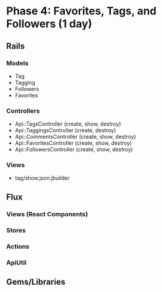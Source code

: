 # Phase 4: Favorites, Tags, and Followers (1 day)

## Rails
### Models
* Tag
* Tagging
* Followers
* Favorites

### Controllers
* Api::TagsController (create, show, destroy)
* Api::TaggingsController (create, destroy)
* Api::CommentsController (create, show, destroy)
* Api::FavoritesController (create, show, destroy)
* Api::FollowersController (create, show, destroy)

### Views
* tag/show.json.jbuilder

## Flux
### Views (React Components)

### Stores

### Actions

### ApiUtil

## Gems/Libraries
